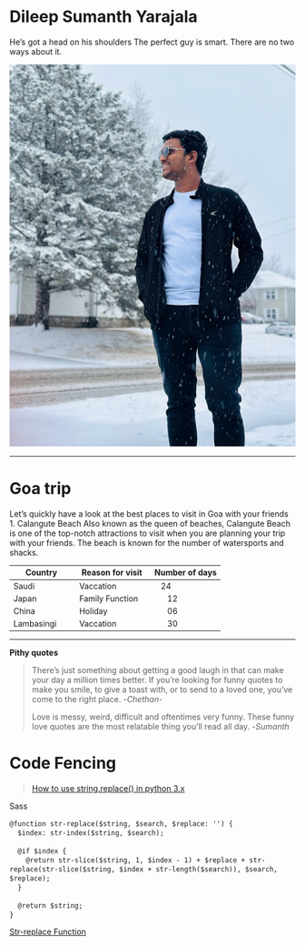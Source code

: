 # Dileep Sumanth Yarajala
He’s got a head on his shoulders The perfect guy is smart. There are no two ways about it.

![My Photo](/Sumanth.jpg)

---
# Goa trip
Let’s quickly have a look at the best places to visit in Goa with your friends 1. Calangute Beach Also known as the queen of beaches, Calangute Beach is one of the top-notch attractions to visit when you are planning your trip with your friends. The beach is known for the number of watersports and shacks.

|**Country**      |    **Reason for visit**     |    **Number of days** |
|-----------------|-----------------------------|-----------------------|
| Saudi           |  Vaccation                  |       24              |
| Japan           |  Family Function            |       12              |
| China           |  Holiday                    |       06              |   
| Lambasingi      |  Vaccation                  |       30              |

---

**Pithy quotes**

> There’s just something about getting a good laugh in that can make your day a million times better. If you’re looking for funny quotes to make you smile, to give a toast with, or to send to a loved one, you’ve come to the right place. -_Chethan_-
> 
> Love is messy, weird, difficult and oftentimes very funny. These funny love quotes are the most relatable thing you’ll read all day. -_Sumanth_

# Code Fencing

> [How to use string.replace() in python 3.x](https://stackoverflow.com/questions/9452108/how-to-use-string-replace-in-python-3-x#:~:text=str.replace%20%28old%2C%20new%20%20%20count%5D%29%20Return%20a,given%2C%20only%20the%20first%20count%20occurrences%20are%20replaced.)

Sass
```
@function str-replace($string, $search, $replace: '') {
  $index: str-index($string, $search);
  
  @if $index {
    @return str-slice($string, 1, $index - 1) + $replace + str-replace(str-slice($string, $index + str-length($search)), $search, $replace);
  }
  
  @return $string;
}
```
[Str-replace Function](https://css-tricks.com/snippets/sass/str-replace-function)